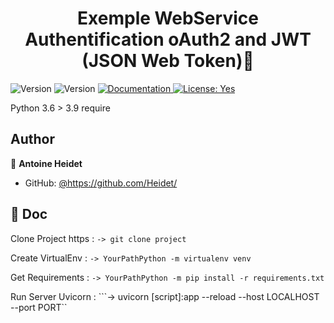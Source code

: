 <h1 align="center">Exemple WebService Authentification oAuth2 and JWT (JSON Web Token)👋</h1>
<p>
  <img alt="Version" src="https://img.shields.io/badge/Python-3776AB?style=for-the-badge&logo=python&logoColor=white">
  <img alt="Version" src="https://img.shields.io/badge/version-1-blue.svg?cacheSeconds=2592000" />
  <a href="https://github.com/Heidet/Python-Service-Cx_Freeze" target="_blank">
    <img alt="Documentation" src="https://img.shields.io/badge/documentation-yes-brightgreen.svg" />
  </a>
  <a href="yes" target="_blank">
    <img alt="License: Yes" src="https://img.shields.io/badge/documentation-yes-brightgreen.svg" />
  </a>
</p>

Python 3.6 > 3.9 require

## Author
👤 **Antoine Heidet** 
* GitHub: [@https:\/\/github.com\/Heidet\/](https://github.com/Heidet)


## 📝 Doc  
Clone Project https :
```-> git clone project```

Create VirtualEnv :
```-> YourPathPython -m virtualenv venv ```

Get Requirements :
```-> YourPathPython -m pip install -r requirements.txt```

Run Server Uvicorn :
```-> uvicorn [script]:app --reload --host LOCALHOST --port PORT``

